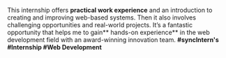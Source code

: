 This internship offers **practical work experience** and an introduction to creating and improving web-based systems. 
Then it also involves challenging opportunities and real-world projects. 
It’s a fantastic opportunity that helps me to gain** hands-on experience** in the web development field with an award-winning innovation team.
**#syncIntern's** **#Internship #Web Development**
